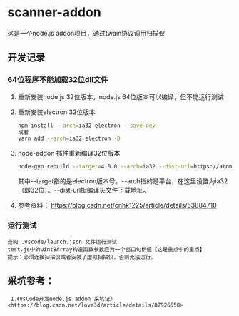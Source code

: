 # scanner-addon

这是一个node.js addon项目，通过twain协议调用扫描仪

## 开发记录

### 64位程序不能加载32位dll文件

   1. 重新安装node.js 32位版本。node.js 64位版本可以编译，但不能运行测试
   2. 重新安装electron 32位版本

        ```bash
        npm install --arch=ia32 electron --save-dev
        或者
        yarn add --arch=ia32 electron -D
        ```

   3. node-addon 插件重新编译32位版本

        ```bash
        node-gyp rebuild --target=4.0.0 --arch=ia32 --dist-url=https://atom.io/download/electron
        ```

        其中--target指的是electron版本号。--arch指的是平台，在这里设置为ia32（即32位）。--dist-url指编译头文件下载地址。
   4. 参考资料： <https://blog.csdn.net/cnhk1225/article/details/53884710>

### 运行测试

    查阅 .vscode/launch.json 文件运行测试
    test.js中的Uint8Array构造函数参数应为一个窗口句柄值【这是重点中的重点】
    提示：必须连接扫描仪或者安装了虚拟扫描仪，否则无法运行。

## 采坑参考：

     1.《vsCode开发node.js addon 采坑记》<https://blog.csdn.net/love3d/article/details/87926558>